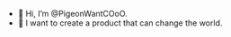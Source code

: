 - 👋 Hi, I’m @PigeonWantCOoO.
- 👀 I want to create a product that can change the world.

<!---
PigeonWantCOoO/PigeonWantCOoO is a ✨ special ✨ repository because its `README.md` (this file) appears on your GitHub profile.
You can click the Preview link to take a look at your changes.
--->
